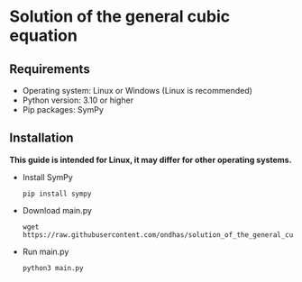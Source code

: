 # Solution of the general cubic equation

## Requirements
* Operating system: Linux or Windows (Linux is recommended)
* Python version: 3.10 or higher
* Pip packages: SymPy

## Installation
**This guide is intended for Linux, it may differ for other operating systems.**
* Install SymPy

      pip install sympy

* Download main.py

      wget https://raw.githubusercontent.com/ondhas/solution_of_the_general_cubic_equation/main/main.py
  
* Run main.py

      python3 main.py
